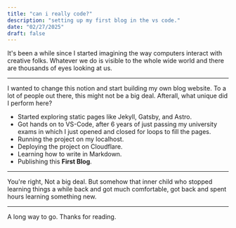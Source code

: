 ```yaml
---
title: "can i really code?"
description: "setting up my first blog in the vs code."
date: "02/27/2025"
draft: false
---
```


It's been a while since I started imagining the way computers interact with creative folks. Whatever we do is visible to the whole wide world and there are thousands of eyes looking at us.

---

I wanted to change this notion and start building my own blog website. To a lot of people out there, this might not be a big deal.
Afterall, what unique did I perform here?

- Started exploring static pages like Jekyll, Gatsby, and Astro.
- Got hands on to VS-Code, after 6 years of just passing my university exams in which I just opened and closed for loops to fill the pages.
- Running the project on my localhost.
- Deploying the project on Cloudflare.
- Learning how to write in Markdown.
- Publishing this **First Blog**.

---

You're right, Not a big deal. But somehow that inner child who stopped learning things a while back and got much comfortable, got back and spent hours learning something new.

---

A long way to go. Thanks for reading.

